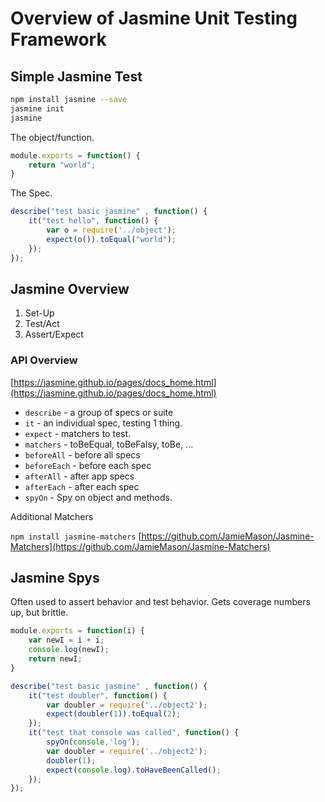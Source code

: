 # Overview of Jasmine Unit Testing Framework #

## Simple Jasmine Test ##

```bash
npm install jasmine --save
jasmine init
jasmine
```

The object/function.

```javascript
module.exports = function() {
    return "world";
}
```

The Spec.

```javascript
describe("test basic jasmine" , function() {
    it("test hello", function() {
        var o = require('../object');
        expect(o()).toEqual("world");
    });
});
```

## Jasmine Overview ##

1. Set-Up
2. Test/Act
3. Assert/Expect

### API Overview ###

[https://jasmine.github.io/pages/docs_home.html](https://jasmine.github.io/pages/docs_home.html) 

* `describe` - a group of specs or suite
* `it` - an individual spec, testing 1 thing.
* `expect` - matchers to test.
* `matchers` - toBeEqual, toBeFalsy, toBe, ...
* `beforeAll` - before all specs
* `beforeEach` - before each spec
* `afterAll` - after app specs
* `afterEach` - after each spec
* `spyOn` - Spy on object and methods.

Additional Matchers 

`npm install jasmine-matchers`
[https://github.com/JamieMason/Jasmine-Matchers](https://github.com/JamieMason/Jasmine-Matchers)

## Jasmine Spys ##

Often used to assert behavior and test behavior. Gets coverage numbers up, but brittle.

```javascript
module.exports = function(i) {
    var newI = i + i;
    console.log(newI);
    return newI;
}

describe("test basic jasmine" , function() {
    it("test doubler", function() {
        var doubler = require('../object2');
        expect(doubler(1)).toEqual(2);
    });
    it("test that console was called", function() {
        spyOn(console,'log');
        var doubler = require('../object2');
        doubler(1);
        expect(console.log).toHaveBeenCalled();
    });
});
```
